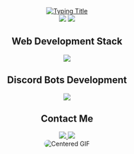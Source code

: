 <div align="center">

<a href="#">
  <img src="https://readme-typing-svg.demolab.com?font=Hack&weight=600&size=30&duration=4000&pause=1000&color=5865F2&center=true&vCenter=true&width=600&height=70&lines=Full-Stack+Web+Developer;Discord+Bot+Developer" alt="Typing Title">
</a>

<div align="center">
  <img src="https://img.shields.io/badge/Node.js-Expert-339933?logo=nodedotjs&logoColor=white&style=for-the-badge">
  <img src="https://img.shields.io/badge/Discord.js-5865F2?logo=discord&logoColor=white&style=for-the-badge">
</div>

<h2 align="center">Web Development Stack</h2>
<div align="center">
  <img src="https://skillicons.dev/icons?i=html,css,js,ts,react,nextjs,nodejs,express,mongodb,postgres,tailwind,vercel,git&perline=7&theme=light">
</div>

<h2 align="center">Discord Bots Development</h2>
<div align="center">
  <img src="https://skillicons.dev/icons?i=discord,js,ts,nodejs,py,replit,&theme=dark">
</div>

<h2 align="center">Contact Me</h2>
<div align="center">
  <a href="#">
    <img src="https://img.shields.io/badge/Email-D14836?style=for-the-badge&logo=gmail&logoColor=white">
  </a>
  <a href="https://discord.com/users/1166861703984717871" target="_blank">
    <img src="https://img.shields.io/badge/Discord-5865F2?style=for-the-badge&logo=discord&logoColor=white">
  </a>
  </a>
</div>

 <img src="https://i.pinimg.com/originals/5d/2c/44/5d2c44694918947aede42306cb7154d0.gif" alt="Centered GIF" style="max-width: 100%; border-radius: 10px;">
